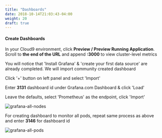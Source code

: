 ```yaml
---
title: "Dashboards"
date: 2018-10-14T21:03:43-04:00
weight: 20
draft: true
---
```


#### Create Dashboards

In your Cloud9 environment, click **Preview / Preview Running Application**. Scroll to **the end of the URL** and append **:3000** to view cluster-level metrics

You will notice that 'Install Grafana' & 'create your first data source' are already completed. We will import community created dashboard

Click '+' button on left panel and select 'Import'

Enter **3131** dashboard id under Grafana.com Dashboard & click 'Load'

Leave the defaults, select 'Prometheus' as the endpoint, click 'Import'


![grafana-all-nodes](/images/grafana-all-nodes.png)

For creating dashboard to monitor all pods, repeat same process as above and enter **3146** for dashboard id

![grafana-all-pods](/images/grafana-all-pods.png)
